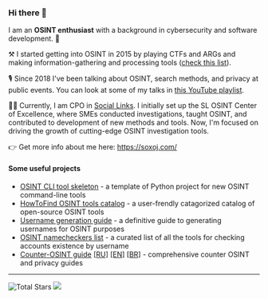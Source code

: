 ### Hi there 👋

I am an **OSINT enthusiast** with a background in cybersecurity and software development. 🔐 

⚒️ I started getting into OSINT in 2015 by playing CTFs and ARGs and making information-gathering and processing tools ([check this list](https://github.com/stars/soxoj/lists/my-osint-tools)).

🎙️ Since 2018 I've been talking about OSINT, search methods, and privacy at public events. You can look at some of my talks in [this YouTube playlist](https://www.youtube.com/playlist?list=PLskYWMG4mV-6osVePbwJa2Tp2Bc2EUI1p).

🕵🏽 Currently, I am CPO in [Social Links](https://sociallinks.io/). I initially set up the SL OSINT Center of Excellence, where SMEs conducted investigations, taught OSINT, and contributed to development of new methods and tools. Now, I'm focused on driving the growth of cutting-edge OSINT investigation tools.

👉 Get more info about me here: https://soxoj.com/

#### Some useful projects

- [OSINT CLI tool skeleton](https://github.com/soxoj/osint-cli-tool-skeleton) - a template of Python project for new OSINT command-line tools
- [HowToFind OSINT tools catalog](https://github.com/HowToFind-bot/osint-tools) - a user-frendly catagorized catalog of open-source OSINT tools
- [Username generation guide](https://github.com/soxoj/username-generation-guide) - a definitive guide to generating usernames for OSINT purposes
- [OSINT namecheckers list](https://github.com/soxoj/osint-namecheckers-list) - a curated list of all the tools for checking accounts existence by username
- [Counter-OSINT guide](https://github.com/soxoj/counter-osint-guide-en) [[RU]](https://github.com/soxoj/counter-osint-guide-ru) [[EN]](https://github.com/soxoj/counter-osint-guide-en) [[BR]](https://github.com/vaginessa/counter-osint-guide-pt-br) - comprehensive counter OSINT and privacy guides

---

<img src="https://img.shields.io/github/stars/soxoj?label=stars" alt="Total Stars"> <img src="http://views.whatilearened.today/views/github/soxoj/views.svg"/>

